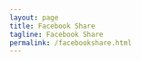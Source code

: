 ```yaml
---
layout: page
title: Facebook Share
tagline: Facebook Share
permalink: /facebookshare.html
---
```



<meta property="og:url" content="http://m.alba.co.kr/event/2018/Evt_497.asp" />
<meta property="og:title" content="마동석 쏘~울콤비 모집 중!" />
<meta property="og:type" content="website" />
<meta property="og:image" content="http://image.alba.kr/event/497/sns_1200x628.jpg" />
<meta property="og:description" content="마동석의 동료가 되라! 올 추석, 마블리와 합동 수사할 수 있는 기회!" />
<meta property="fb:app_id" content="241753946682338" />

